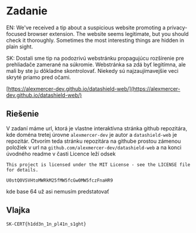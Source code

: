 # Zadanie

EN: We've received a tip about a suspicious website promoting a privacy-focused browser extension. The website seems legitimate, but you should check it thoroughly. Sometimes the most interesting things are hidden in plain sight.

SK: Dostali sme tip na podozrivú webstránku propagujúcu rozšírenie pre prehliadače zamerané na súkromie. Webstránka sa zdá byť legitímna, ale mali by ste ju dôkladne skontrolovať. Niekedy sú najzaujímavejšie veci skryté priamo pred očami.

[https://alexmercer-dev.github.io/datashield-web/](https://alexmercer-dev.github.io/datashield-web/)

## Riešenie

V zadaní máme url, ktorá je vlastne interaktívna stránka github repozitára, kde doména tretej úrovne `alexmercer-dev` je autor a `datashield-web` je repozitár. Otvorím teda stránku repozitára na githube prostou zámenou položiek v url na `github.com/alexmercer-dev/datashield-web` a na konci úvodného readme v časti Licence leží odsek

```
This project is licensed under the MIT License - see the LICENSE file for details.

U0stQ0VSVHtoMWRkM25fMW5fcGw0MW5fczFnaHR9
```

kde base 64 už asi nemusím predstatovať

## Vlajka

```
SK-CERT{h1dd3n_1n_pl41n_s1ght}
```

